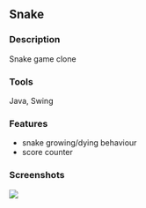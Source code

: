 ## Snake

### Description
Snake game clone

### Tools
Java, Swing

### Features
- snake growing/dying behaviour
- score counter

### Screenshots
<img src="http://i.imgur.com/LsGyH1I.png">